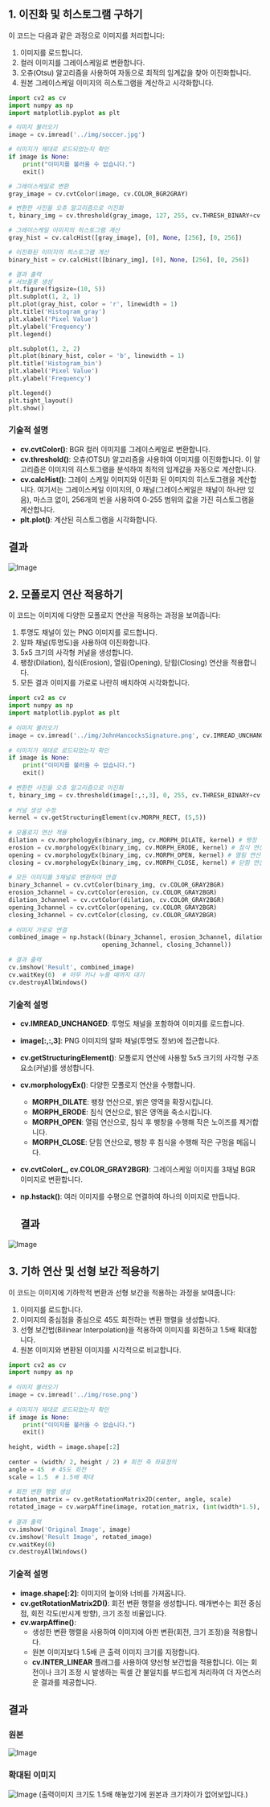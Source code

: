 ## 1. 이진화 및 히스토그램 구하기

이 코드는 다음과 같은 과정으로 이미지를 처리합니다:

1. 이미지를 로드합니다.
2. 컬러 이미지를 그레이스케일로 변환합니다.
3. 오츄(Otsu) 알고리즘을 사용하여 자동으로 최적의 임계값을 찾아 이진화합니다.
4. 원본 그레이스케일 이미지의 히스토그램을 계산하고 시각화합니다.

```python
import cv2 as cv
import numpy as np
import matplotlib.pyplot as plt

# 이미지 불러오기
image = cv.imread('../img/soccer.jpg')

# 이미지가 제대로 로드되었는지 확인
if image is None:
    print("이미지를 불러올 수 없습니다.")
    exit()

# 그레이스케일로 변환
gray_image = cv.cvtColor(image, cv.COLOR_BGR2GRAY)

# 변환한 사진을 오츄 알고리즘으로 이진화
t, binary_img = cv.threshold(gray_image, 127, 255, cv.THRESH_BINARY+cv.THRESH_OTSU)

# 그레이스케일 이미지의 히스토그램 계산
gray_hist = cv.calcHist([gray_image], [0], None, [256], [0, 256])

# 이진화된 이미지의 히스토그램 계산
binary_hist = cv.calcHist([binary_img], [0], None, [256], [0, 256])

# 결과 출력
# 서브플롯 생성
plt.figure(figsize=(10, 5))
plt.subplot(1, 2, 1)
plt.plot(gray_hist, color = 'r', linewidth = 1)
plt.title('Histogram_gray')
plt.xlabel('Pixel Value')
plt.ylabel('Frequency')
plt.legend()

plt.subplot(1, 2, 2)
plt.plot(binary_hist, color = 'b', linewidth = 1)
plt.title('Histogram_bin')
plt.xlabel('Pixel Value')
plt.ylabel('Frequency')

plt.legend()
plt.tight_layout()
plt.show()

```

### 기술적 설명

- **cv.cvtColor()**: BGR 컬러 이미지를 그레이스케일로 변환합니다.
- **cv.threshold()**: 오츄(OTSU) 알고리즘을 사용하여 이미지를 이진화합니다. 이 알고리즘은 이미지의 히스토그램을 분석하여 최적의 임계값을 자동으로 계산합니다.
- **cv.calcHist()**: 그레이 스케일 이미지와 이진화 된 이미지의 히스토그램을 계산합니다. 여기서는 그레이스케일 이미지의, 0 채널(그레이스케일은 채널이 하나만 있음), 마스크 없이, 256개의 빈을 사용하여 0-255 범위의 값을 가진 히스토그램을 계산합니다.
- **plt.plot()**: 계산된 히스토그램을 시각화합니다.
## 결과
![Image](https://github.com/user-attachments/assets/95de9c56-ca91-42ad-9650-8ba3c97ebf7b)

## 2. 모폴로지 연산 적용하기

이 코드는 이미지에 다양한 모폴로지 연산을 적용하는 과정을 보여줍니다:

1. 투명도 채널이 있는 PNG 이미지를 로드합니다.
2. 알파 채널(투명도)을 사용하여 이진화합니다.
3. 5x5 크기의 사각형 커널을 생성합니다.
4. 팽창(Dilation), 침식(Erosion), 열림(Opening), 닫힘(Closing) 연산을 적용합니다.
5. 모든 결과 이미지를 가로로 나란히 배치하여 시각화합니다.

```python
import cv2 as cv 
import numpy as np 
import matplotlib.pyplot as plt 
 
# 이미지 불러오기 
image = cv.imread('../img/JohnHancocksSignature.png', cv.IMREAD_UNCHANGED) 
 
# 이미지가 제대로 로드되었는지 확인 
if image is None: 
    print("이미지를 불러올 수 없습니다.") 
    exit() 
 
# 변환한 사진을 오츄 알고리즘으로 이진화 
t, binary_img = cv.threshold(image[:,:,3], 0, 255, cv.THRESH_BINARY+cv.THRESH_OTSU) 
 
# 커널 생성 수정 
kernel = cv.getStructuringElement(cv.MORPH_RECT, (5,5)) 
 
# 모폴로지 연산 적용 
dilation = cv.morphologyEx(binary_img, cv.MORPH_DILATE, kernel) # 팽창 연산 
erosion = cv.morphologyEx(binary_img, cv.MORPH_ERODE, kernel) # 침식 연산 
opening = cv.morphologyEx(binary_img, cv.MORPH_OPEN, kernel) # 열림 연산 
closing = cv.morphologyEx(binary_img, cv.MORPH_CLOSE, kernel) # 닫힘 연산 
 
# 모든 이미지를 3채널로 변환하여 연결 
binary_3channel = cv.cvtColor(binary_img, cv.COLOR_GRAY2BGR) 
erosion_3channel = cv.cvtColor(erosion, cv.COLOR_GRAY2BGR) 
dilation_3channel = cv.cvtColor(dilation, cv.COLOR_GRAY2BGR) 
opening_3channel = cv.cvtColor(opening, cv.COLOR_GRAY2BGR) 
closing_3channel = cv.cvtColor(closing, cv.COLOR_GRAY2BGR) 
 
# 이미지 가로로 연결 
combined_image = np.hstack((binary_3channel, erosion_3channel, dilation_3channel,  
                          opening_3channel, closing_3channel)) 
 
# 결과 출력 
cv.imshow('Result', combined_image) 
cv.waitKey(0)  # 아무 키나 누를 때까지 대기 
cv.destroyAllWindows()
```

### 기술적 설명

- **cv.IMREAD_UNCHANGED**: 투명도 채널을 포함하여 이미지를 로드합니다.
- **image[:,:,3]**: PNG 이미지의 알파 채널(투명도 정보)에 접근합니다.
- **cv.getStructuringElement()**: 모폴로지 연산에 사용할 5x5 크기의 사각형 구조 요소(커널)를 생성합니다.
- **cv.morphologyEx()**: 다양한 모폴로지 연산을 수행합니다.
  - **MORPH_DILATE**: 팽창 연산으로, 밝은 영역을 확장시킵니다.
  - **MORPH_ERODE**: 침식 연산으로, 밝은 영역을 축소시킵니다.
  - **MORPH_OPEN**: 열림 연산으로, 침식 후 팽창을 수행해 작은 노이즈를 제거합니다.
  - **MORPH_CLOSE**: 닫힘 연산으로, 팽창 후 침식을 수행해 작은 구멍을 메웁니다.
- **cv.cvtColor(_, cv.COLOR_GRAY2BGR)**: 그레이스케일 이미지를 3채널 BGR 이미지로 변환합니다.
- **np.hstack()**: 여러 이미지를 수평으로 연결하여 하나의 이미지로 만듭니다.

  ## 결과
![Image](https://github.com/user-attachments/assets/a4c642ba-3655-4f0a-a036-427a72a47185)



## 3. 기하 연산 및 선형 보간 적용하기

이 코드는 이미지에 기하학적 변환과 선형 보간을 적용하는 과정을 보여줍니다:

1. 이미지를 로드합니다.
2. 이미지의 중심점을 중심으로 45도 회전하는 변환 행렬을 생성합니다.
3. 선형 보간법(Bilinear Interpolation)을 적용하여 이미지를 회전하고 1.5배 확대합니다.
4. 원본 이미지와 변환된 이미지를 시각적으로 비교합니다.

```python
import cv2 as cv 
import numpy as np 
 
# 이미지 불러오기 
image = cv.imread('../img/rose.png') 
 
# 이미지가 제대로 로드되었는지 확인 
if image is None: 
    print("이미지를 불러올 수 없습니다.") 
    exit() 
 
height, width = image.shape[:2] 
 
center = (width/ 2, height / 2) # 회전 축 좌표정의 
angle = 45  # 45도 회전 
scale = 1.5  # 1.5배 확대 
 
# 회전 변환 행렬 생성 
rotation_matrix = cv.getRotationMatrix2D(center, angle, scale) 
rotated_image = cv.warpAffine(image, rotation_matrix, (int(width*1.5), int(height*1.5)), flags=cv.INTER_LINEAR) 
 
# 결과 출력
cv.imshow('Original Image', image) 
cv.imshow('Result Image', rotated_image) 
cv.waitKey(0) 
cv.destroyAllWindows()
```

### 기술적 설명

- **image.shape[:2]**: 이미지의 높이와 너비를 가져옵니다.
- **cv.getRotationMatrix2D()**: 회전 변환 행렬을 생성합니다. 매개변수는 회전 중심점, 회전 각도(반시계 방향), 크기 조정 비율입니다.
- **cv.warpAffine()**: 
  - 생성한 변환 행렬을 사용하여 이미지에 아핀 변환(회전, 크기 조정)을 적용합니다.
  - 원본 이미지보다 1.5배 큰 출력 이미지 크기를 지정합니다.
  - **cv.INTER_LINEAR** 플래그를 사용하여 양선형 보간법을 적용합니다. 이는 회전이나 크기 조정 시 발생하는 픽셀 간 불일치를 부드럽게 처리하여 더 자연스러운 결과를 제공합니다.

 ## 결과
 ### 원본
![Image](https://github.com/user-attachments/assets/a976f64f-4d17-4a5e-b071-46d7dd876c07)
 ### 확대된 이미지
![Image](https://github.com/user-attachments/assets/bbe7b98f-8e16-428d-96bb-837367d7d26c)
(출력이미지 크기도 1.5배 해놓았기에 원본과 크기차이가 없어보입니다.)
